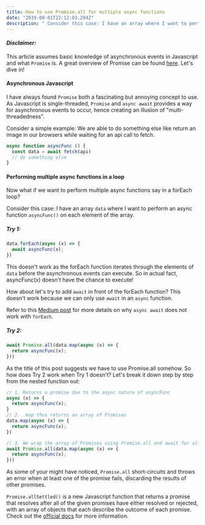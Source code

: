 ```yaml
---
title: How to use Promise.all for multiple async functions
date: "2019-08-01T22:12:03.284Z"
description: " Consider this case: I have an array where I want to perform an async function on each element of the array. ..."
---
```

#### *Disclaimer:*
 This article assumes basic knowledge of asynchronous events in Javascript and what 
              ```Promise``` is. A great overview of Promise can be found [here](https://developers.google.com/web/fundamentals/primers/promises). 
              Let's dive in!
     
#### Asynchronous Javascript 
              
I have always found ```Promise``` both a fascinating but annoying concept to use. As Javascript is single-threaded, 
```Promise``` and ```async await``` provides a way for asynchronous events to occur, hence creating
an illusion of "multi-threadedness". 

Consider a simple example: We are able to do something else like return an image in our browsers 
while waiting for an api call to fetch.
```javascript
async function asyncFunc () {
  const data = await fetch(api)
  // do something else
}
````

#### Performing multiple async functions in a loop
Now what if we want to perform multiple async functions say in a forEach loop? 

Consider this case: I have an array ```data``` where I want to perform an async function ```asyncFunc()``` on each element of the array. 

##### Try 1: 
```javascript
data.forEach(async (x) => {
  await asyncFunc(x);
})
````

This doesn't work as the forEach function iterates through the elements of ```data``` before the 
asynchronous events can execute. So in actual fact, asyncFunc(x) doesn't have the chance to execute!

How about let's try to add ```await``` in front of the forEach function? This doesn't work because
we can only use ```await``` in an ```async``` function. 

Refer to this [Medium post](https://codeburst.io/javascript-async-await-with-foreach-b6ba62bbf404) for more details on why ```async await``` does not work with ```forEach```.


##### Try 2: 
```javascript
await Promise.all(data.map(async (x) => {
  return asyncFunc(x);
}))
````

As the title of this post suggests we have to use Promise.all somehow. So how does Try 2 work when Try 1 doesn't?
Let's break it down step by step from the nested function out: 

```javascript
// 1. Returns a promise due to the async nature of asyncFunc
async (x) => {
  return asyncFunc(x);
}
// 2. .map thus returns an array of Promises
data.map(async (x) => {
  return asyncFunc(x);
})

// 3. We wrap the array of Promises using Promise.all and await for all to succeed or at least 1 to fail
await Promise.all(data.map(async (x) => {
  return asyncFunc(x);
}))
````

As some of your might have noticed, ```Promise.all``` short-circuits and throws an error when at 
least one of the promise fails, discarding the results of other promises. 

```Promise.allSettled()``` is a new Javascript function that returns a promise that resolves after all
 of the given promises have either resolved or rejected, with an array of objects that each describe 
 the outcome of each promise. Check out the [official docs](https://developer.mozilla.org/en-US/docs/Web/JavaScript/Reference/Global_Objects/Promise/allSettled) for 
 more information.








